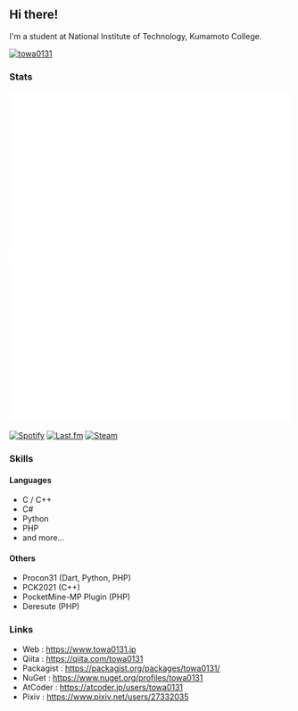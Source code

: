 ## Hi there!
I'm a student at National Institute of Technology, Kumamoto College.

[![towa0131](https://count.getloli.com/get/@:towa0131)](https://github.com/journey-ad/Moe-counter)

### Stats
[![github stats](https://raw.githubusercontent.com/towa0131/github-stats/master/generated/overview.svg)](https://github.com/towa0131/github-stats)
[![langs used](https://raw.githubusercontent.com/towa0131/github-stats/master/generated/languages.svg)](https://github.com/towa0131/github-stats)

[![Spotify](https://img.shields.io/badge/Spotify-towa0131-green?logo=spotify)](https://open.spotify.com/user/towa0131)
[![Last.fm](https://badges.lastfm.workers.dev/last-played?user=towa0131&cacheSeconds=10)](https://www.last.fm/user/towa0131)
[![Steam](https://img.shields.io/badge/steam-towa0131-blue?&logo=steam&logoColor=white)](https://steamcommunity.com/id/towa0131/)

### Skills
#### Languages
- C / C++
- C#
- Python
- PHP
- and more...

#### Others
- Procon31 (Dart, Python, PHP)
- PCK2021 (C++)
- PocketMine-MP Plugin (PHP)
- Deresute (PHP)

### Links
- Web : https://www.towa0131.jp
- Qiita : https://qiita.com/towa0131
- Packagist : https://packagist.org/packages/towa0131/
- NuGet : https://www.nuget.org/profiles/towa0131
- AtCoder : https://atcoder.jp/users/towa0131
- Pixiv : https://www.pixiv.net/users/27332035

<!--
**towa0131/towa0131** is a ✨ _special_ ✨ repository because its `README.md` (this file) appears on your GitHub profile.

Here are some ideas to get you started:

- 🔭 I’m currently working on ...
- 🌱 I’m currently learning ...
- 👯 I’m looking to collaborate on ...
- 🤔 I’m looking for help with ...
- 💬 Ask me about ...
- 📫 How to reach me: ...
- 😄 Pronouns: ...
- ⚡ Fun fact: ...
-->
